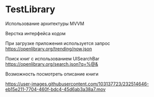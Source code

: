 # TestLibrary
Использование архитектуры MVVM

Верстка интерфейса кодом

При загрузке приложения используется запрос https://openlibrary.org/trending/now.json

Поиск книг с использованием UISearchBar https://openlibrary.org/search.json?q=%@&

Возможность посмотреть описание книги


https://user-images.githubusercontent.com/103137723/232514646-eb15e211-7704-460f-bdc4-45d6ab3a38a7.mov


